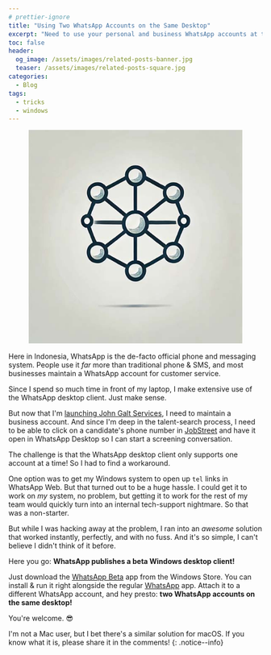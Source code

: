 ```yaml
---
# prettier-ignore
title: "Using Two WhatsApp Accounts on the Same Desktop"
excerpt: "Need to use your personal and business WhatsApp accounts at the same time on the same desktop? Here's how!"
toc: false
header:
  og_image: /assets/images/related-posts-banner.jpg
  teaser: /assets/images/related-posts-square.jpg
categories:
  - Blog
tags:
  - tricks
  - windows
---
```


<figure class="align-left drop-image">
    <img src="/assets/images/related-posts-square.jpg">
</figure>

Here in Indonesia, WhatsApp is the de-facto official phone and messaging system. People use it _far_ more than traditional phone & SMS, and most businesses maintain a WhatsApp account for customer service.

Since I spend so much time in front of my laptop, I make extensive use of the WhatsApp desktop client. Just make sense.

But now that I'm [launching John Galt Services](/betting-on-bali-my-journey-into-the-offshoring-business), I need to maintain a business account. And since I'm deep in the talent-search process, I need to be able to click on a candidate's phone number in [JobStreet](https://id.jobstreet.com/) and have it open in WhatsApp Desktop so I can start a screening conversation.

The challenge is that the WhatsApp desktop client only supports one account at a time! So I had to find a workaround.

One option was to get my Windows system to open up `tel` links in WhatsApp Web. But that turned out to be a huge hassle. I could get it to work on _my_ system, no problem, but getting it to work for the rest of my team would quickly turn into an internal tech-support nightmare. So that was a non-starter.

But while I was hacking away at the problem, I ran into an _awesome_ solution that worked instantly, perfectly, and with no fuss. And it's so simple, I can't believe I didn't think of it before.

Here you go: **WhatsApp publishes a beta Windows desktop client!**

Just download the [WhatsApp Beta](https://apps.microsoft.com/detail/9nbdxk71nk08) app from the Windows Store. You can install & run it right alongside the regular [WhatsApp](https://apps.microsoft.com/detail/9nksqgp7f2nh) app. Attach it to a different WhatsApp account, and hey presto: **two WhatsApp accounts on the same desktop!**

You're welcome. 😎

I'm not a Mac user, but I bet there's a similar solution for macOS. If you know what it is, please share it in the comments!
{: .notice--info}
